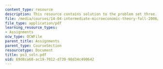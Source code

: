 ```yaml
---
content_type: resource
description: This resource contains solution to the problem set three.
file: /media/courses/14-04-intermediate-microeconomic-theory-fall-2006/69d8ca60ac197012d73998d34c490642_ps3_soln.pdf
file_type: application/pdf
learning_resource_types:
- Assignments
ocw_type: OCWFile
parent_title: Assignments
parent_type: CourseSection
resourcetype: Document
title: ps3_soln.pdf
uid: 69d8ca60-ac19-7012-d739-98d34c490642
---
```

